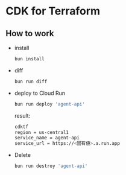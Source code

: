 # CDK for Terraform

## How to work

- install

  ```bash
  bun install
  ```

- diff

  ```bash
  bun run diff
  ```

- deploy to Cloud Run

  ```bash
  bun run deploy 'agent-api'
  ```

  result:

  ```bash
  cdktf
  region = us-central1
  service_name = agent-api
  service_url = https://<固有値>.a.run.app
  ```

- Delete

  ```bash
  bun run destroy 'agent-api'
  ```

